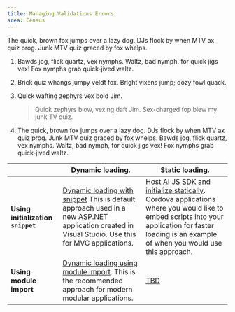 ```yaml
---
title: Managing Validations Errors
area: Census
---
```

The quick, brown fox jumps over a lazy dog. DJs flock by when MTV ax quiz prog. Junk MTV quiz graced by fox whelps. 
1. Bawds jog, flick quartz, vex nymphs. Waltz, bad nymph, for quick jigs vex! Fox nymphs grab quick-jived waltz. 
2. Brick quiz whangs jumpy veldt fox. Bright vixens jump; dozy fowl quack. 
3. Quick wafting zephyrs vex bold Jim.
	> Quick zephyrs blow, vexing daft Jim. Sex-charged fop blew my junk TV quiz. 
	
4. The quick, brown fox jumps over a lazy dog. DJs flock by when MTV ax quiz prog. Junk MTV quiz graced by fox whelps. Bawds jog, flick quartz, vex nymphs. Waltz, bad nymph, for quick jigs vex! Fox nymphs grab quick-jived waltz. 


|                                    | **Dynamic loading.**                                                                                                           | **Static loading.** |
|------------------------------------|------------------------------------------------------------------------------------------------------------------------------------------------------------------------------------------------------------------------------------------------------------|---------------------------------------------------------------------------------------------------------------------|
| **Using initialization `snippet`** | [Dynamic loading with snippet](README.md#use-js-snippet-and-initialize-dynamically-download-full-application-insights-script-from-cdn) This is default approach used in a new ASP.NET application created in Visual Studio. Use this for MVC applications. | [Host AI JS SDK and initialize statically](README.md#include-ai-js-sdk-script-and-initialize-statically). Cordova applications where you would like to embed scripts into your application for faster loading is an example of when you would use this approach.                                                                                                             |
| **Using module import**            | [Dynamic loading using module import](README.md#import-as-a-module-and-initialize-dynamically-download-full-application-insights-script-from-cdn). This is the recommended approach for modern modular applications.                                       | [TBD](https://www.simsnextgeneration.co.uk/)                                                                                                                 |


<!--stackedit_data:
eyJoaXN0b3J5IjpbLTYyOTMwMzIwOSwtMTA4NzAyMTM0N119
-->